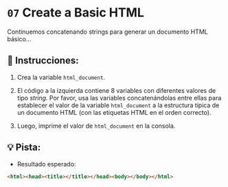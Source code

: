 # `07` Create a Basic HTML

Continuemos concatenando strings para generar un documento HTML básico...

## 📝 Instrucciones:

1. Crea la variable `html_document`.

2. El código a la izquierda contiene 8 variables con diferentes valores de tipo *string*. Por favor, usa las variables concatenándolas entre ellas para establecer el valor de la variable `html_document` a la estructura típica de un documento HTML (con las etiquetas HTML en el orden correcto).

3. Luego, imprime el valor de `html_document` en la consola.

## 💡 Pista:

+ Resultado esperado: 

```html
<html><head><title></title></head><body></body></html>
```

